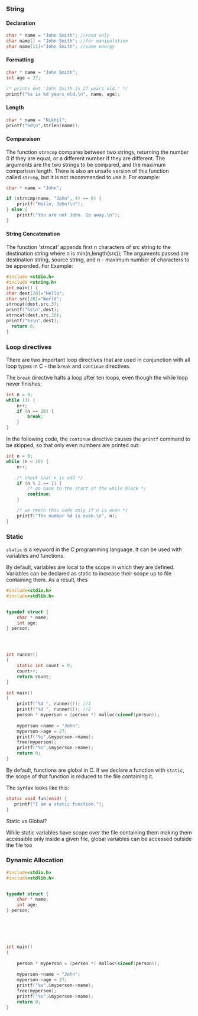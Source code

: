 

### **String** 

#### Declaration


```c
char * name = "John Smith"; //read only
char name[] = "John Smith"; //for manipulation
char name[11]="John Smith"; //same energy
```

#### Formatting

```c
char * name = "John Smith";
int age = 27;

/* prints out 'John Smith is 27 years old.' */
printf("%s is %d years old.\n", name, age);
```

#### **Length**

```c
char * name = "Nikhil";
printf("%d\n",strlen(name));
```

#### **Comparaison**

The function `strncmp` compares between two strings, returning the number 0 if they are equal, or a different number if they are different. The arguments are the two strings to be compared, and the maximum comparison length. There is also an unsafe version of this function called `strcmp`, but it is not recommended to use it. For example:

```c
char * name = "John";

if (strncmp(name, "John", 4) == 0) {
    printf("Hello, John!\n");
} else {
    printf("You are not John. Go away.\n");
}
```


####  **String Concatenation**

The function 'strncat' appends first n characters of src string to the destination string where n is min(n,length(src)); The arguments passed are destination string, source string, and n - maximum number of characters to be appended. For Example:

```c
#include <stdio.h>
#include <string.h>
int main() {
char dest[20]="Hello";
char src[20]="World";
strncat(dest,src,3);
printf("%s\n",dest);
strncat(dest,src,20);
printf("%s\n",dest);
  return 0;
}
```

### **Loop directives**

There are two important loop directives that are used in conjunction with all loop types in C - the `break` and `continue` directives.

The `break` directive halts a loop after ten loops, even though the while loop never finishes:

```c
int n = 0;
while (1) {
    n++;
    if (n == 10) {
        break;
    }
}
```

In the following code, the `continue` directive causes the `printf` command to be skipped, so that only even numbers are printed out:

```c
int n = 0;
while (n < 10) {
    n++;

    /* check that n is odd */
    if (n % 2 == 1) {
        /* go back to the start of the while block */
        continue;
    }

    /* we reach this code only if n is even */
    printf("The number %d is even.\n", n);
}
```

### **Static**

`static` is a keyword in the C programming language. It can be used with variables and functions.



By default, variables are local to the scope in which they are defined. Variables can be declared as static to increase their scope up to file containing them. As a result, thes

```c
#include<stdio.h>
#include<stdlib.h>


typedef struct {
    char * name;
    int age;
} person;




int runner()
{
    static int count = 0;
    count++;
    return count;
}

int main()
{
    printf("%d ", runner()); //1
    printf("%d ", runner()); //2  
    person * myperson = (person *) malloc(sizeof(person));
	
	myperson->name = "John";
	myperson->age = 27;
	printf("%s",&myperson->name);
	free(myperson);
	printf("%s",&myperson->name);
    return 0;
}


```

By default, functions are global in C. If we declare a function with `static`, the scope of that function is reduced to the file containing it.

The syntax looks like this:

```c
static void fun(void) {
   printf("I am a static function.");
}
```

 Static vs Global?

While static variables have scope over the file containing them making them accessible only inside a given file, global variables can be accessed outside the file too

### Dynamic Allocation

```c
#include<stdio.h>
#include<stdlib.h>


typedef struct {
    char * name;
    int age;
} person;






int main()
{
    
    person * myperson = (person *) malloc(sizeof(person));
	
	myperson->name = "John";
	myperson->age = 27;
	printf("%s",&myperson->name);
	free(myperson);
	printf("%s",&myperson->name);
    return 0;
}

```